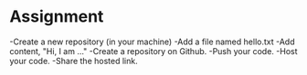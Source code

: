 # Assignment
-Create a new repository (in your machine)
-Add a file named hello.txt
-Add content, "Hi, I am ..."
-Create a repository on Github.
-Push your code.
-Host your code.
-Share the hosted link.
